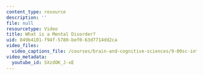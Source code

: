 ```yaml
---
content_type: resource
description: ''
file: null
resourcetype: Video
title: What is a Mental Disorder?
uid: 849b4101-f94f-5780-bef0-63d7714dd2ca
video_files:
  video_captions_file: /courses/brain-and-cognitive-sciences/9-00sc-introduction-to-psychology-fall-2011/psychopathology-i/what-is-a-mental-disorder/SXzdOK_J-xE.vtt
video_metadata:
  youtube_id: SXzdOK_J-xE
---
```

